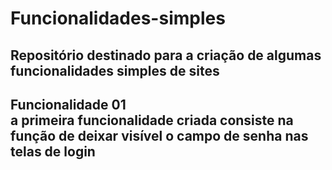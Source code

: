 # Funcionalidades-simples
 Repositório destinado para a criação de algumas funcionalidades simples de sites
---
**Funcionalidade 01**  
a primeira funcionalidade criada consiste na função de deixar visível o campo de senha nas telas de login
---
